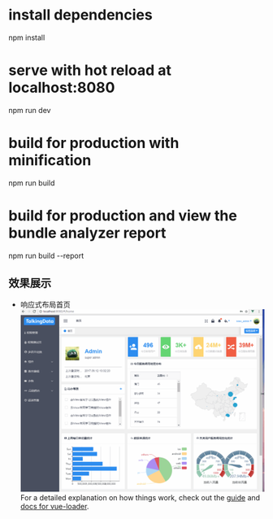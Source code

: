 
# install dependencies
npm install

# serve with hot reload at localhost:8080
npm run dev

# build for production with minification
npm run build

# build for production and view the bundle analyzer report
npm run build --report
## 效果展示
- 响应式布局首页
![image](https://github.com/iview/iview-admin/raw/dev/github-gif/home.gif)
For a detailed explanation on how things work, check out the [guide](http://vuejs-templates.github.io/webpack/) and [docs for vue-loader](http://vuejs.github.io/vue-loader).
